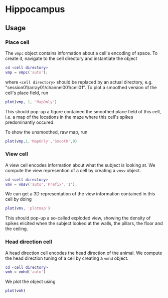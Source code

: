 # Hippocampus

## Usage

### Place cell
The `vmpc` object contains information about a cell's encoding of space. To create it, navigate to the cell directory and instantiate the object

```matlab
cd <cell directory>
vmp = vmpc('auto');
```

where `<cell directory>` should be replaced by an actual directory, e.g. "session01/array01/channel001/cell01". To plot a smoothed version of the cell's place field, run

```matlab
plot(vmp, 1, 'MapOnly')
```

This should pop-up a figure contained the smoothed place field of this cell, i.e. a map of the locations in the maze where this cell's spikes predominantly occured.

To show the unsmoothed, raw map, run

```matlab
plot(vmp,1,'MapOnly','Smooth',0)
```

### View cell

A view cell encodes information about what the subject is looking at. We compute the view represention of a cell by creating a `vmsv` object.

```matlab
cd <cell directory>
vmv = vmsv('auto','Prefix','1');
```

We can get a 3D representation of the view information contained in this cell by doing

```matlab
plot(vmv, 'plotmap')
```
This should pop-up a so-called exploded view, showing the density of spikes elicited when the subject looked at the walls, the pillars, the floor and the ceiling.


### Head direction cell

A head direction cell encodes the head direction of the animal. We compute the head direction tuning of a cell by creating a `vmhd` object.

```matlab
cd <cell directory>
vmh = vmhd('auto')
```

We plot the object using

```matlab
plot(vmh)
```
